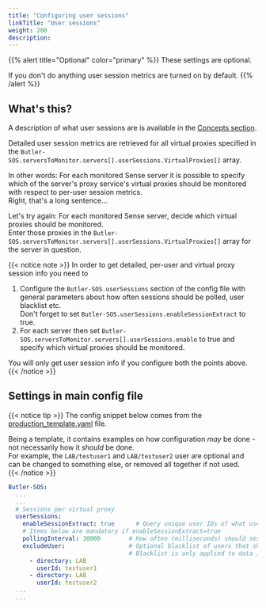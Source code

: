```yaml
---
title: "Configuring user sessions"
linkTitle: "User sessions"
weight: 200
description:
---
```


{{% alert title="Optional" color="primary" %}}
These settings are optional.

If you don't do anything user session metrics are turned on by default.
{{% /alert %}}

## What's this?

A description of what user sessions are is available in the [Concepts section](/docs/concepts/sessions-connections/#sessions).

Detailed user session metrics are retrieved for all virtual proxies specified in the `Butler-SOS.serversToMonitor.servers[].userSessions.VirtualProxies[]` array.

In other words: For each monitored Sense server it is possible to specify which of the server's proxy service's virtual proxies should be monitored with respect to per-user session metrics.  
Right, that's a long sentence...  

Let's try again: For each monitored Sense server, decide which virtual proxies should be monitored.  
Enter those proxies in the `Butler-SOS.serversToMonitor.servers[].userSessions.VirtualProxies[]` array for the server in question. 

{{< notice note >}}
In order to get detailed, per-user and virtual proxy session info you need to

1. Configure the `Butler-SOS.userSessions` section of the config file with general parameters about how often sessions should be polled, user blacklist etc.  
   Don't forget to set `Butler-SOS.userSessions.enableSessionExtract` to true.
2. For each server then set `Butler-SOS.serversToMonitor.servers[].userSessions.enable` to true and specify which virtual proxies should be monitored.

You will only get user session info if you configure both the points above.
{{< /notice >}}

## Settings in main config file

{{< notice tip >}}
The config snippet below comes from the [production_template.yaml](https://github.com/ptarmiganlabs/butler-sos/blob/master/src/config/production_template.yaml) file.

Being a template, it contains examples on how configuration *may* be done - not necessarily how it *should* be done.  
For example, the `LAB/testuser1` and `LAB/testuser2` user are optional and can be changed to something else, or removed all together if not used.  
{{< /notice >}}

```yaml
Butler-SOS:
  ...
  ...
  # Sessions per virtual proxy
  userSessions:
    enableSessionExtract: true      # Query unique user IDs of what users have sessions open (true/false)?
    # Items below are mandatory if enableSessionExtract=true    
    pollingInterval: 30000        # How often (milliseconds) should session data be polled?
    excludeUser:                  # Optional blacklist of users that should be disregarded when it comes to session monitoring.
                                  # Blacklist is only applied to data in InfluxDB. All session data will be sent to MQTT.
      - directory: LAB
        userId: testuser1
      - directory: LAB
        userId: testuser2
  ...
  ...
```
